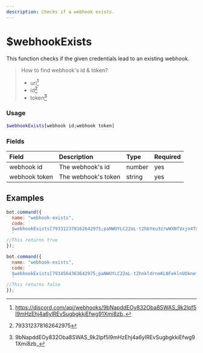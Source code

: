 ```yaml
---
description: Checks if a webhook exists.
---
```


# $webhookExists

This function checks if the given credentials lead to an existing webhook.

> How to find webhook's id & token?
> * url[^1]
> * id[^2]
> * token[^3]

### Usage

```php
$webhookExists[webhook id;webhook token]
```

### Fields

| Field | Description | Type | Required |
| :--- | :--- | :--- | :--- |
| webhook id | The webhook's id | number | yes |
| webhook token | The webhook's token | string | yes |

## Examples

```javascript
bot.command({
  name: "webhook-exists",
  code: `
  $webhookExists[793312378162642975;paNWUYLC22oL-t2hbYeu3zrwWXNfVxjn4TmDDVTISNVRbytCbptYM4DETJDTPzG-1JcA] 
  ` 
//This returns true
});

bot.command({
  name: "webhook-exists",
  code: `
  $webhookExists[7934564363642975;paNWUYLC22oL-t2hnkldrneKLNFeklnUOknefwmOI34Ahgf] 
  ` 
//This returns false
});
```

[^1]: https://discord.com/api/webhooks/9bNapddEOy832Oba8SWAS_9k2lpf5l9mHzEhj4a6ylREvSugbgkkiEfwg91Xmi8zb_
[^2]: 793312378162642975
[^3]: 9bNapddEOy832Oba8SWAS_9k2lpf5l9mHzEhj4a6ylREvSugbgkkiEfwg91Xmi8zb_

